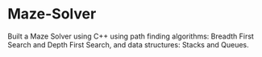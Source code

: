 # Maze-Solver
Built a Maze Solver using C++ using path finding algorithms: Breadth First Search and Depth First Search, and data structures: Stacks and Queues.

